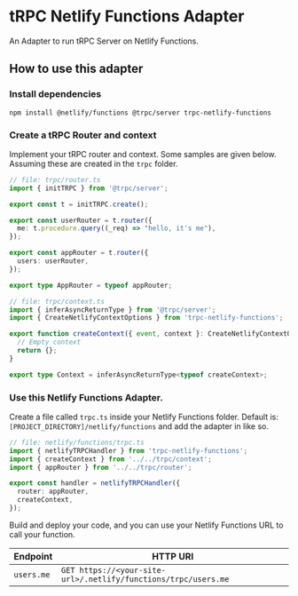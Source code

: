 # tRPC Netlify Functions Adapter

An Adapter to run tRPC Server on Netlify Functions.

## How to use this adapter

### Install dependencies

```shell
npm install @netlify/functions @trpc/server trpc-netlify-functions
```

### Create a tRPC Router and context

Implement your tRPC router and context. Some samples are given below. Assuming these are created in the `trpc` folder.

```ts
// file: trpc/router.ts
import { initTRPC } from '@trpc/server';

export const t = initTRPC.create();

export const userRouter = t.router({
  me: t.procedure.query((_req) => "hello, it's me"),
});

export const appRouter = t.router({
  users: userRouter,
});

export type AppRouter = typeof appRouter;
```

```ts
// file: trpc/context.ts
import { inferAsyncReturnType } from '@trpc/server';
import { CreateNetlifyContextOptions } from 'trpc-netlify-functions';

export function createContext({ event, context }: CreateNetlifyContextOptions) {
  // Empty context
  return {};
}

export type Context = inferAsyncReturnType<typeof createContext>;
```

### Use this Netlify Functions Adapter.

Create a file called `trpc.ts` inside your Netlify Functions folder. Default is: `[PROJECT_DIRECTORY]/netlify/functions`
and add the adapter in like so.

```ts
// file: netlify/functions/trpc.ts
import { netlifyTRPCHandler } from 'trpc-netlify-functions';
import { createContext } from '../../trpc/context';
import { appRouter } from '../../trpc/router';

export const handler = netlifyTRPCHandler({
  router: appRouter,
  createContext,
});
```

Build and deploy your code, and you can use your Netlify Functions URL to call your function.

| Endpoint   | HTTP URI                                                       |
| ---------- | -------------------------------------------------------------- |
| `users.me` | `GET https://<your-site-url>/.netlify/functions/trpc/users.me` |
